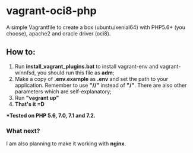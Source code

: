 # vagrant-oci8-php
A simple Vagrantfile to create a box (ubuntu/xenial64) with PHP5.6+ (you choose), apache2 and oracle driver (oci8).

## How to:

1. Run __install_vagrant_plugins.bat__ to install vagrant-env and vagrant-winnfsd, you should run this file as __adm__;  
1. Make a copy of __.env.example__ as __.env__ and set the path to your application. Remember to use __"//"__ instead of __"/"__. There are also other parameters which are self-explanatory;  
1. Run __"vagrant up"__  
1. __That's it =D__



__*Tested on PHP 5.6, 7.0, 7.1 and 7.2.__

### What next?

I am also planning to make it working with **nginx**.

